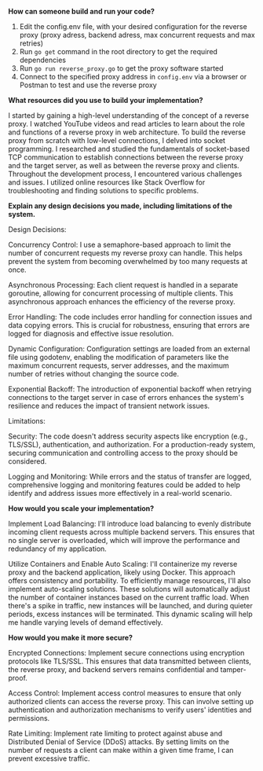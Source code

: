 **How can someone build and run your code?**
1) Edit the config.env file, with your desired configuration for the reverse proxy (proxy adress, backend adress, max concurrent requests and max retries)
2) Run `go get` command in the root directory to get the required dependencies
3) Run `go run reverse_proxy.go` to get the proxy software started
4) Connect to the specified proxy address in `config.env` via a browser or Postman to test and use the reverse proxy



**What resources did you use to build your implementation?**

I started by gaining a high-level understanding of the concept of a reverse proxy. I watched YouTube videos and read articles to learn about the role and functions of a reverse proxy in web architecture.
To build the reverse proxy from scratch with low-level connections, I delved into socket programming. I researched and studied the fundamentals of socket-based TCP communication to establish connections between the reverse proxy and the target server, as well as between the reverse proxy and clients.
Throughout the development process, I encountered various challenges and issues. I utilized online resources like Stack Overflow for troubleshooting and finding solutions to specific problems.



**Explain any design decisions you made, including limitations of the system.**

Design Decisions: 

Concurrency Control: I use a semaphore-based approach to limit the number of concurrent requests my reverse proxy can handle. This helps prevent the system from becoming overwhelmed by too many requests at once.

Asynchronous Processing: Each client request is handled in a separate goroutine, allowing for concurrent processing of multiple clients. This asynchronous approach enhances the efficiency of the reverse proxy.

Error Handling: The code includes error handling for connection issues and data copying errors. This is crucial for robustness, ensuring that errors are logged for diagnosis and effective issue resolution.

Dynamic Configuration: Configuration settings are loaded from an external file using godotenv, enabling the modification of parameters like the maximum concurrent requests, server addresses, and the maximum number of retries without changing the source code.

Exponential Backoff: The introduction of exponential backoff when retrying connections to the target server in case of errors enhances the system's resilience and reduces the impact of transient network issues.

Limitations:

Security: The code doesn't address security aspects like encryption (e.g., TLS/SSL), authentication, and authorization. For a production-ready system, securing communication and controlling access to the proxy should be considered.

Logging and Monitoring: While errors and the status of transfer are logged, comprehensive logging and monitoring features could be added to help identify and address issues more effectively in a real-world scenario.



**How would you scale your implementation?**

Implement Load Balancing: I'll introduce load balancing to evenly distribute incoming client requests across multiple backend servers. This ensures that no single server is overloaded, which will improve the performance and redundancy of my application.

Utilize Containers and Enable Auto Scaling: I'll containerize my reverse proxy and the backend application, likely using Docker. This approach offers consistency and portability. To efficiently manage resources, I'll also implement auto-scaling solutions. These solutions will automatically adjust the number of container instances based on the current traffic load. When there's a spike in traffic, new instances will be launched, and during quieter periods, excess instances will be terminated. This dynamic scaling will help me handle varying levels of demand effectively.



**How would you make it more secure?**

Encrypted Connections: Implement secure connections using encryption protocols like TLS/SSL. This ensures that data transmitted between clients, the reverse proxy, and backend servers remains confidential and tamper-proof.

Access Control: Implement access control measures to ensure that only authorized clients can access the reverse proxy. This can involve setting up authentication and authorization mechanisms to verify users' identities and permissions.

Rate Limiting: Implement rate limiting to protect against abuse and Distributed Denial of Service (DDoS) attacks. By setting limits on the number of requests a client can make within a given time frame, I can prevent excessive traffic.




